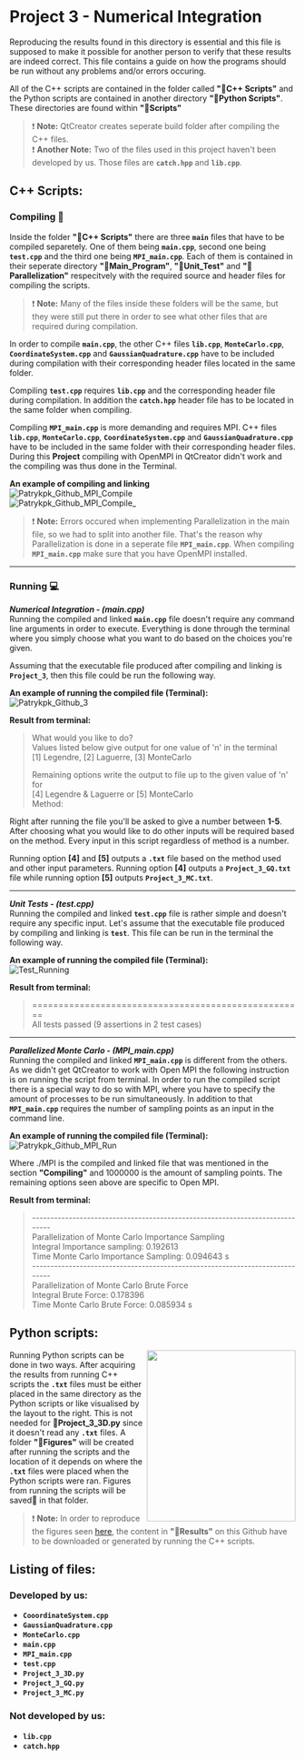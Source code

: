 # Project 3 - Numerical Integration

Reproducing the results found in this directory is essential and this file is supposed
to make it possible for another person to verify that these results are indeed correct.
This file contains a guide on how the programs should be run without any problems and/or errors occuring.

All of the C++ scripts are contained in the folder called **":file_folder:C++ Scripts"** and the Python scripts are contained in another directory **":file_folder:Python Scripts"**. These directories are found within  **":file_folder:Scripts"**

> :exclamation: **Note:** QtCreator creates seperate build folder after compiling the C++ files.  
> :exclamation: **Another Note:** Two of the files used in this project haven't been developed by us. Those files are **``catch.hpp``** and **``lib.cpp``**.

## C++ Scripts:
### Compiling :link:
Inside the folder **":file_folder:C++ Scripts"** there are three **``main``** files that have to be compiled separetely. One of them being **``main.cpp``**, second one being **``test.cpp``** and the third one being **``MPI_main.cpp``**. Each of them is contained in their seperate directory **":file_folder:Main_Program"**, **":file_folder:Unit_Test"** and **":file_folder:Parallelization"** respecitvely with the required source and header files for compiling the scripts.  

> :exclamation: **Note:** Many of the files inside these folders will be the same, but they were still put there in order to see what other files that are required during compilation.

In order to compile **``main.cpp``**, the other C++ files **``lib.cpp``**, **``MonteCarlo.cpp``**, **``CoordinateSystem.cpp``** and **``GaussianQuadrature.cpp``** have to be included during compilation with their corresponding header files located in the same folder.

Compiling **``test.cpp``** requires **``lib.cpp``** and the corresponding header file during compilation. In addition the **``catch.hpp``** header file has to be located in the same folder when compiling.

Compiling **``MPI_main.cpp``** is more demanding and requires MPI. C++ files **``lib.cpp``**, **``MonteCarlo.cpp``**, **``CoordinateSystem.cpp``** and **``GaussianQuadrature.cpp``** have to be included in the same folder with their corresponding header files. During this **Project** compiling with OpenMPI in QtCreator didn't work and the compiling was thus done in the Terminal.

**An example of compiling and linking**  
![Patrykpk_Github_MPI_Compile](https://user-images.githubusercontent.com/54407312/67162693-bdeab480-f366-11e9-872d-bc152c512806.png)  
![Patrykpk_Github_MPI_Compile_](https://user-images.githubusercontent.com/54407312/67190153-bde2c700-f3ef-11e9-900f-29457eca9bcd.png)



> :exclamation: **Note:** Errors occured when implementing Parallelization in the main file, so we had to split into another file. That's the reason why Parallelization is done in a seperate file **``MPI_main.cpp``**. When compiling **``MPI_main.cpp``** make sure that you have OpenMPI installed.

___

### Running :computer:   
***Numerical Integration - (main.cpp)***  
Running the compiled and linked **``main.cpp``** file doesn't require any command line arguments in order to execute. Everything is done through the terminal where you simply choose what you want to do based on the choices you're given.

Assuming that the executable file produced after compiling and linking is **``Project_3``**, then this file could be run the following way.

**An example of running the compiled file (Terminal):**  
![Patrykpk_Github_3](https://user-images.githubusercontent.com/54407312/67162195-1d929100-f362-11e9-8ad3-f802f620c302.png)

**Result from terminal:**  
>What would you like to do?  
>Values listed below give output for one value of 'n' in the terminal  
>[1] Legendre, [2] Laguerre, [3] MonteCarlo  
>
>Remaining options write the output to file up to the given value of 'n' for  
>[4] Legendre & Laguerre or [5] MonteCarlo  
>Method:  

Right after running the file you'll be asked to give a number between **1-5**. After choosing what you would like to do other inputs will be required based on the method. Every input in this script regardless of method is a number.

Running option **[4]** and **[5]** outputs a **``.txt``** file based on the method used and other input parameters. Running option **[4]** outputs a **``Project_3_GQ.txt``** file while running option **[5]** outputs **``Project_3_MC.txt``**.  

___

***Unit Tests - (test.cpp)***  
Running the compiled and linked **``test.cpp``** file is rather simple and doesn't require any specific input. Let's assume  that the executable file produced by compiling and linking is **``test``**. This file can be run in the terminal the following way.

**An example of running the compiled file (Terminal):**  
![Test_Running](https://user-images.githubusercontent.com/54407312/67162027-91339e80-f360-11e9-948c-8c99f60bb6ee.png)

**Result from terminal:**  
> ====================================================  
> All tests passed (9 assertions in 2 test cases)

___

***Parallelized Monte Carlo - (MPI_main.cpp)***  
Running the compiled and linked **``MPI_main.cpp``** is different from the others. As we didn't get QtCreator to work with Open MPI the following instruction is on running the script from terminal. In order to run the compiled script there is a special way to do so with MPI, where you have to specify the amount of processes to be run simultaneously. In addition to that **``MPI_main.cpp``** requires the number of sampling points as an input in the command line.

**An example of running the compiled file (Terminal):**  
![Patrykpk_Github_MPI_Run](https://user-images.githubusercontent.com/54407312/67162704-e70b4500-f366-11e9-9527-6877b6bf5da5.png)

Where ./MPI is the compiled and linked file that was mentioned in the section **"Compiling"** and 1000000 is the amount of sampling points. The remaining options seen above are specific to Open MPI.

**Result from terminal:**  
>\-----------------------------------------------------------------------------   
>Parallelization of Monte Carlo Importance Sampling   
>Integral Importance sampling: 0.192613  
>Time Monte Carlo Importance Sampling: 0.094643 s  
>\-----------------------------------------------------------------------------  
>Parallelization of Monte Carlo Brute Force  
>Integral Brute Force: 0.178396   
>Time Monte Carlo Brute Force: 0.085934 s  

## Python scripts:
<img align ="right" width="262" height="301" src="https://user-images.githubusercontent.com/54407312/67201749-3bfe9800-f407-11e9-880a-bf3b61dfceb0.png"> Running Python scripts can be done in two ways. After acquiring the results from running C++ scripts the **``.txt``**  files must be either placed in the same directory as the Python scripts or like visualised by the layout to the right. This is not needed for **:page_facing_up:Project_3_3D.py** since it doesn't read any **``.txt``** files. A folder **":file_folder:Figures"** will be created after running the scripts and the location of it depends on where the **``.txt``** files were placed when the Python scripts were ran. Figures from running the scripts will be saved:floppy_disk: in that folder.

> :exclamation: **Note:** In order to reproduce the figures seen [here](https://github.com/patrykpk/FYS4150/tree/master/Project_3/Figures), the content in **":file_folder:Results"** on this Github have to be downloaded or generated by running the C++ scripts.

## Listing of files:
### Developed by us:
* **``CooordinateSystem.cpp``**
* **``GaussianQuadrature.cpp``**
* **``MonteCarlo.cpp``**
* **``main.cpp``**
* **``MPI_main.cpp``**
* **``test.cpp``**
* **``Project_3_3D.py``**
* **``Project_3_GQ.py``**
* **``Project_3_MC.py``**

### Not developed by us:
* **``lib.cpp``**
* **``catch.hpp``**
